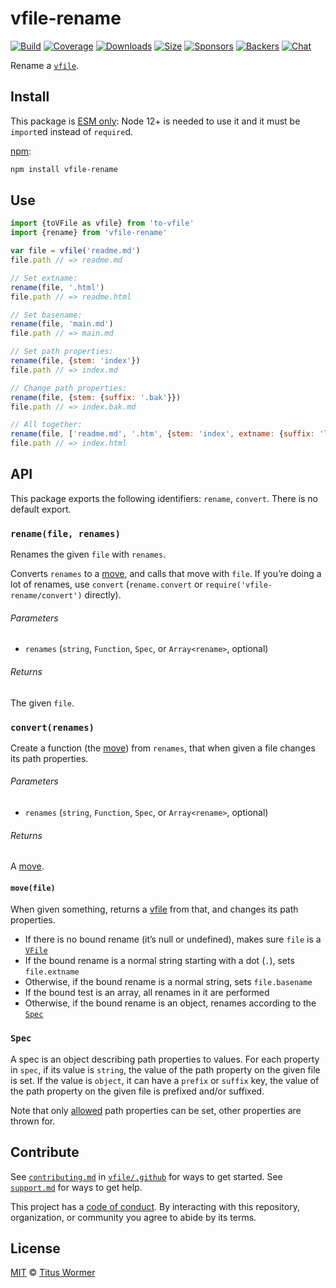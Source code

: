 # vfile-rename

[![Build][build-badge]][build]
[![Coverage][coverage-badge]][coverage]
[![Downloads][downloads-badge]][downloads]
[![Size][size-badge]][size]
[![Sponsors][sponsors-badge]][collective]
[![Backers][backers-badge]][collective]
[![Chat][chat-badge]][chat]

Rename a [`vfile`][vfile].

## Install

This package is [ESM only](https://gist.github.com/sindresorhus/a39789f98801d908bbc7ff3ecc99d99c):
Node 12+ is needed to use it and it must be `import`ed instead of `require`d.

[npm][]:

```sh
npm install vfile-rename
```

## Use

```js
import {toVFile as vfile} from 'to-vfile'
import {rename} from 'vfile-rename'

var file = vfile('readme.md')
file.path // => readme.md

// Set extname:
rename(file, '.html')
file.path // => readme.html

// Set basename:
rename(file, 'main.md')
file.path // => main.md

// Set path properties:
rename(file, {stem: 'index'})
file.path // => index.md

// Change path properties:
rename(file, {stem: {suffix: '.bak'}})
file.path // => index.bak.md

// All together:
rename(file, ['readme.md', '.htm', {stem: 'index', extname: {suffix: 'l'}}])
file.path // => index.html
```

## API

This package exports the following identifiers: `rename`, `convert`.
There is no default export.

### `rename(file, renames)`

Renames the given `file` with `renames`.

Converts `renames` to a [move][], and calls that move with `file`.
If you’re doing a lot of renames, use `convert` (`rename.convert` or
`require('vfile-rename/convert')` directly).

###### Parameters

*   `renames` (`string`, `Function`, `Spec`, or `Array<rename>`, optional)

###### Returns

The given `file`.

### `convert(renames)`

Create a function (the [move][]) from `renames`, that when given a file changes
its path properties.

###### Parameters

*   `renames` (`string`, `Function`, `Spec`, or `Array<rename>`, optional)

###### Returns

A [move][].

#### `move(file)`

When given something, returns a [vfile][] from that, and changes its path
properties.

*   If there is no bound rename (it’s null or undefined), makes sure `file` is a
    [`VFile`][vfile]
*   If the bound rename is a normal string starting with a dot (`.`), sets
    `file.extname`
*   Otherwise, if the bound rename is a normal string, sets `file.basename`
*   If the bound test is an array, all renames in it are performed
*   Otherwise, if the bound rename is an object, renames according to the
    [`Spec`][spec]

### `Spec`

A spec is an object describing path properties to values.
For each property in `spec`, if its value is `string`, the value of the path
property on the given file is set.
If the value is `object`, it can have a `prefix` or `suffix` key, the value of
the path property on the given file is prefixed and/or suffixed.

Note that only [allowed][] path properties can be set, other properties are
thrown for.

## Contribute

See [`contributing.md`][contributing] in [`vfile/.github`][health] for ways to
get started.
See [`support.md`][support] for ways to get help.

This project has a [code of conduct][coc].
By interacting with this repository, organization, or community you agree to
abide by its terms.

## License

[MIT][license] © [Titus Wormer][author]

<!-- Definitions -->

[build-badge]: https://github.com/vfile/vfile-rename/workflows/main/badge.svg

[build]: https://github.com/vfile/vfile-rename/actions

[coverage-badge]: https://img.shields.io/codecov/c/github/vfile/vfile-rename.svg

[coverage]: https://codecov.io/github/vfile/vfile-rename

[downloads-badge]: https://img.shields.io/npm/dm/vfile-rename.svg

[downloads]: https://www.npmjs.com/package/vfile-rename

[size-badge]: https://img.shields.io/bundlephobia/minzip/vfile-rename.svg

[size]: https://bundlephobia.com/result?p=vfile-rename

[sponsors-badge]: https://opencollective.com/unified/sponsors/badge.svg

[backers-badge]: https://opencollective.com/unified/backers/badge.svg

[collective]: https://opencollective.com/unified

[chat-badge]: https://img.shields.io/badge/chat-discussions-success.svg

[chat]: https://github.com/vfile/vfile/discussions

[npm]: https://docs.npmjs.com/cli/install

[contributing]: https://github.com/vfile/.github/blob/HEAD/contributing.md

[support]: https://github.com/vfile/.github/blob/HEAD/support.md

[health]: https://github.com/vfile/.github

[coc]: https://github.com/vfile/.github/blob/HEAD/code-of-conduct.md

[license]: license

[author]: https://wooorm.com

[vfile]: https://github.com/vfile/vfile

[allowed]: https://github.com/vfile/vfile/blob/d88717d/core.js#L15

[move]: #movefile

[spec]: #spec
